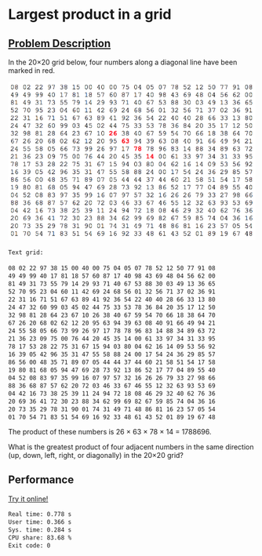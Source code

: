 # Largest product in a grid

## [Problem Description](https://projecteuler.net/problem=11)

In the 20×20 grid below, four numbers along a diagonal line have been marked in red.

![20x20grid](20x20grid.png)

    Text grid:

    08 02 22 97 38 15 00 40 00 75 04 05 07 78 52 12 50 77 91 08
    49 49 99 40 17 81 18 57 60 87 17 40 98 43 69 48 04 56 62 00
    81 49 31 73 55 79 14 29 93 71 40 67 53 88 30 03 49 13 36 65
    52 70 95 23 04 60 11 42 69 24 68 56 01 32 56 71 37 02 36 91
    22 31 16 71 51 67 63 89 41 92 36 54 22 40 40 28 66 33 13 80
    24 47 32 60 99 03 45 02 44 75 33 53 78 36 84 20 35 17 12 50
    32 98 81 28 64 23 67 10 26 38 40 67 59 54 70 66 18 38 64 70
    67 26 20 68 02 62 12 20 95 63 94 39 63 08 40 91 66 49 94 21
    24 55 58 05 66 73 99 26 97 17 78 78 96 83 14 88 34 89 63 72
    21 36 23 09 75 00 76 44 20 45 35 14 00 61 33 97 34 31 33 95
    78 17 53 28 22 75 31 67 15 94 03 80 04 62 16 14 09 53 56 92
    16 39 05 42 96 35 31 47 55 58 88 24 00 17 54 24 36 29 85 57
    86 56 00 48 35 71 89 07 05 44 44 37 44 60 21 58 51 54 17 58
    19 80 81 68 05 94 47 69 28 73 92 13 86 52 17 77 04 89 55 40
    04 52 08 83 97 35 99 16 07 97 57 32 16 26 26 79 33 27 98 66
    88 36 68 87 57 62 20 72 03 46 33 67 46 55 12 32 63 93 53 69
    04 42 16 73 38 25 39 11 24 94 72 18 08 46 29 32 40 62 76 36
    20 69 36 41 72 30 23 88 34 62 99 69 82 67 59 85 74 04 36 16
    20 73 35 29 78 31 90 01 74 31 49 71 48 86 81 16 23 57 05 54
    01 70 54 71 83 51 54 69 16 92 33 48 61 43 52 01 89 19 67 48

The product of these numbers is 26 × 63 × 78 × 14 = 1788696.

What is the greatest product of four adjacent numbers in the same direction (up, down, left, right, or diagonally) in the 20×20 grid?

## Performance

[Try it online!](https://tio.run/##xVddb9NYEH3vr/AKqUogpL7f96LVihceeGLfEapCY4pFYkeOU6WI/17m3BkXm7a7qIBAsuL7MTNnzpwZl2pTH@vu5ubJX2eHfXf2vm7OquaqqPL2ybr6sG3Xh01V/Nu17zfVtlSqWLcnJ0Xxcrvqu/pYvC3joij1otD0pLAoDK2Vo71yUdiSfwPWlh780p1AdxzdV/Q4nNNeUnQWF@T69p9Ni/ykxK4UXYt0TcGc3j3txcD7OE@0bw3t437kkM7TWmcYY9dwA9eGfgOZOEIWaK3IRCMk7QXFbj25d7SO5NIgI8O2in4N3LuJayQWgIZcasMogFTBnWZ0GnuR0ZW0bzS/I6QJTChcEylj1@AYiJVcdYrReaBD0rROYuos18RKHTSF87RvDCOPU0KAyAZGArTgPCfqGI21XEaYgwyUEGEiwtB947gOUtKxa7hEacB5RmGZGCBXQOZZNbdcJ0YPEoEY5TZiF6aucR3mQOBFiF6EpaUGICeRqUn8XkooCA7us8IASd0hBKpwkXWLq1AKiEHIJMIDEXgSyDCsoKwUyzVByKCnrhVzl9WRpD3QBp55BnLwnjm1fOYVc59bzLIM8noqPiBRoldwDQXksolS0JlItmQFsDg1KyqHSmwLMaYpalwBhyADOkbCRlxDOQNZSF4L6gzF8jpnTPbR5e6ddKOXVii5ceEW@gZ/mBc5pOUH7WGlpUAkQqIPECaHm84QlThRiM9LKZNoPXdilLJqaQsvoynwWCqljMjOTsWXx4tmQcWhNI4VArKAHHtO2gp7Wh7MGpRPB@4NUteEEOkuII7iwoumg5bOlGZGWfEOhNB97mDDI8zxNPwetRU0SBydpR2XFiMKpQJBCIPOy@0ipTMyTwAFYjVT1LkLEyPHKIILDExtvrUETEEQ7kX9reGhimCZb9iru64zWsdI8vjBtCt5gAZpCTRzntuRSxllWgKCEyWRUiaEKB41eeQoLuUgKC@lzEPVsFt0Ir4yufQiUqgs1yG@w8eRvpu7YtfRp/Oin23qfT/HVxPBXjWH7bKr6KDKB4vi9OmZntNZ1axvTS@rpupWfXX@se3qz23Trzbnl1172NXN5X7q8EPbFdfF38@LcrlUo0ofh70Rj@v2xShxuBktv/zD4NZdu5sdn10/1eX8nuN@9ama2QcBX1VdX1/8IFx/D9z06@GeV4TqevaofNb16rJtfiIf//vyUY/IZ9X09Z/Jycx/KluVHpHtAwm@/YH@GlL8X2XfufgQvXcu/lct3p2M07xom4tVP8my2Lebq2rISP4aH4zuIWA@cbhd7Wanw4A6VfPvT4@zgdMc8fWb5e7Q70f/C1jm8Dc3XwE)

```
Real time: 0.778 s
User time: 0.366 s
Sys. time: 0.284 s
CPU share: 83.68 %
Exit code: 0
```
